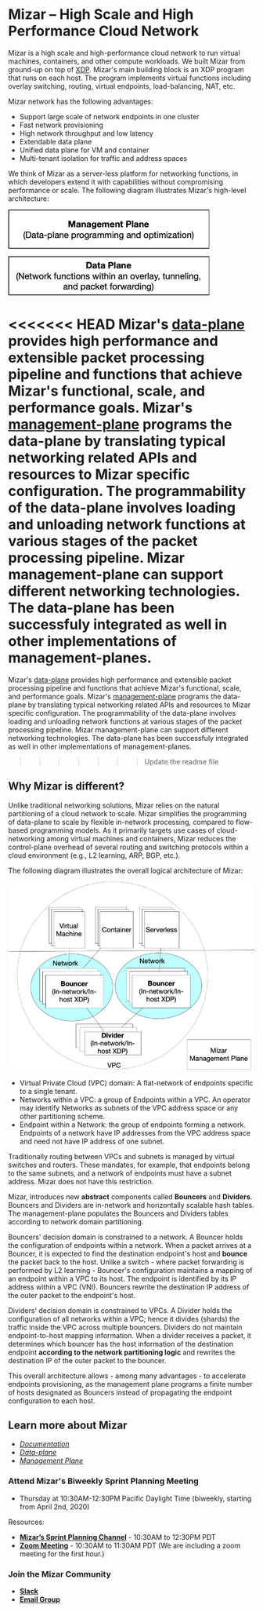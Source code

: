 # Mizar – High Scale and High Performance Cloud Network #

Mizar is a high scale and high-performance cloud network to run virtual machines, containers, and other compute workloads. We built Mizar from ground-up on top of [XDP](https://prototype-kernel.readthedocs.io/en/latest/networking/XDP/). Mizar's main building block is an XDP program that runs on each host. The program implements virtual functions including overlay switching, routing, virtual endpoints, load-balancing, NAT, etc.

Mizar network has the following advantages:

- Support large scale of network endpoints in one cluster
- Fast network provisioning
- High network throughput and low latency
- Extendable data plane
- Unified data plane for VM and container
- Multi-tenant isolation for traffic and address spaces

We think of Mizar as a server-less platform for networking functions, in which developers extend it with capabilities without compromising performance or scale. The following diagram illustrates Mizar's high-level architecture:

![Mizar Overview](docs/design/png/overall_mgmt_dp.png)

<<<<<<< HEAD
Mizar's [data-plane](design/data_plane.md) provides high performance and extensible packet processing pipeline and functions that achieve Mizar's functional, scale, and performance goals. Mizar's [management-plane](design/management_plane.md) programs the data-plane by translating typical networking related APIs and resources to Mizar specific configuration. The programmability of the data-plane involves loading and unloading network functions at various stages of the packet processing pipeline. Mizar management-plane can support different networking technologies. The data-plane has been successfuly integrated as well in other implementations of management-planes.
=======
Mizar's [data-plane](docs/design/dp_overview.md) provides high performance and extensible packet processing pipeline and functions that achieve Mizar's functional, scale, and performance goals. Mizar's [management-plane](docs/design/mp_overview.md) programs the data-plane by translating typical networking related APIs and resources to Mizar specific configuration. The programmability of the data-plane involves loading and unloading network functions at various stages of the packet processing pipeline. Mizar management-plane can support different networking technologies. The data-plane has been successfuly integrated as well in other implementations of management-planes.
>>>>>>> Update the readme file

## Why Mizar is different?

Unlike traditional networking solutions, Mizar relies on the natural partitioning of a cloud network to scale. Mizar simplifies the programming of data-plane to scale by flexible in-network processing, compared to flow-based programming models. As it primarily targets use cases of cloud-networking among virtual machines and containers, Mizar reduces the control-plane overhead of several routing and switching protocols within a cloud environment (e.g., L2 learning, ARP, BGP, etc.).

The following diagram illustrates the overall logical architecture of Mizar:

![Mizar Overview](docs/design/png/Mizar.png)

* Virtual Private Cloud (VPC) domain: A flat-network of endpoints specific to a single tenant.
* Networks within a VPC: a group of Endpoints within a VPC. An operator may identify Networks as subnets of the VPC address space or any other partitioning scheme.
* Endpoint within a Network: the group of endpoints forming a network. Endpoints of a network have IP addresses from the VPC address space and need not have IP address of one subnet.

Traditionally routing between VPCs and subnets is managed by virtual switches and routers. These mandates, for example, that endpoints belong to the same subnets, and a network of endpoints must have a subnet address. Mizar does not have this restriction.

Mizar, introduces new **abstract** components called **Bouncers** and **Dividers**. Bouncers and Dividers are in-network and horizontally scalable hash tables. The management-plane populates the Bouncers and Dividers tables according to network domain partitioning.

Bouncers' decision domain is constrained to a network. A Bouncer holds the configuration of endpoints within a network. When a packet arrives at a Bouncer, it is expected to find the destination endpoint's host and __bounce__ the packet back to the host. Unlike a switch - where packet forwarding is performed by L2 learning - Bouncer's configuration maintains a mapping of an endpoint within a VPC to its host. The endpoint is identified by its IP address within a VPC (VNI). Bouncers rewrite the destination IP address of the outer packet to the endpoint's host.

Dividers' decision domain is constrained to VPCs. A Divider holds the configuration of all networks within a VPC; hence it divides (shards) the traffic inside the VPC across multiple bouncers. Dividers do not maintain endpoint-to-host mapping information. When a divider receives a packet, it determines which bouncer has the host information of the destination endpoint **according to the network partitioning logic** and rewrites the destination IP of the outer packet to the bouncer.

This overall architecture allows - among many advantages - to accelerate endpoints provisioning, as the management plane programs a finite number of hosts designated as Bouncers instead of propagating the endpoint configuration to each host.

## Learn more about Mizar

* [*Documentation*](https://mizar.readthedocs.io/en/latest/)
* [*Data-plane*](docs/design/dp_overview.md)
* [*Management Plane*](docs/design/mp_overview.md)

### Attend Mizar's Biweekly Sprint Planning Meeting
- Thursday at 10:30AM-12:30PM Pacific Daylight Time (biweekly, starting from April 2nd, 2020)

Resources:

- [**Mizar’s Sprint Planning Channel**](https://app.slack.com/client/TMNECBVT5/C010VLRH4SZ/thread/G0107KU0Y5Q-1585243073.003900) - 10:30AM to 12:30PM PDT 
- [**Zoom Meeting**](https://futurewei.zoom.us/j/421246133) - 10:30AM to 11:30AM PDT  (We are including a zoom meeting for the first hour.) 

### Join the Mizar Community

- [**Slack**](https://join.slack.com/t/mizar-group/shared_invite/zt-9md5gw7m-Fp8n1iV9H04Nn8P3lwTEMA)
- [**Email Group**](https://groups.google.com/forum/#!forum/mizar-cloud-networking)
